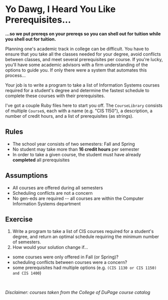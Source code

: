 # Yo Dawg, I Heard You Like Prerequisites...

**...so we put prereqs on your prereqs so you can shell out for tuition while you shell out for tuition.**

Planning one's academic track in college can be difficult.  You have to ensure that you take all the classes needed for your degree, avoid conflicts between classes, and meet several prerequisites per course.  If you're lucky, you'll have some academic advisors with a firm understanding of the options to guide you.  If only there were a system that automates this process...

Your job is to write a program to take a list of Information Systems courses required for a student's degree and determine the fastest schedule to complete these courses with their prerequisites.

I've got a couple Ruby files here to start you off.  The `CourseLibrary` consists of multiple `Course`s, each with a name (e.g. "CIS 1150"), a description, a number of credit hours, and a list of prerequisites (as strings).

## Rules
* The school year consists of two semesters: Fall and Spring
* No student may take more than **16 credit hours** per semester
* In order to take a given course, the student must have already **completed** all prerequisites

## Assumptions
* All courses are offered during all semesters
* Scheduling conflicts are not a concern
* No gen-eds are required -- all courses are within the Computer Information Systems department

## Exercise

1. Write a program to take a list of CIS courses required for a student's degree, and return an optimal schedule requiring the minimum number of semesters.
2. How would your solution change if...
  - some courses were only offered in Fall (or Spring)?
  - scheduling conflicts between courses were a concern?
  - some prerequisites had multiple options (e.g. `(CIS 1130 or CIS 1150) and CIS 1400`)

<br />

_Disclaimer: courses taken from the College of DuPage course catalog_
